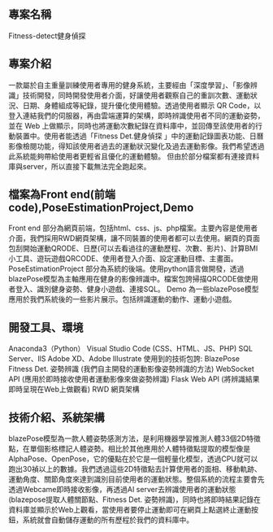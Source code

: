 ## 專案名稱 
Fitness-detect健身偵探

## 專案介紹
一款屬於自主重量訓練使用者專用的健身系統，主要經由「深度學習」、「影像辨識」技術開發，同時開發使用者介面，好讓使用者觀察自己的重訓次數、運動狀況、日期、身體組成等紀錄，提升優化使用體驗。透過使用者顯示 QR Code，以登入連結我們的伺服器，再由雲端運算的架構，即時辨識使用者不同的運動姿勢，並在 Web 上做顯示，同時也將運動次數紀錄在資料庫中，並回傳至該使用者的行動裝置中。使用者能透過「Fitness Det.健身偵探 」中的運動記錄圖表功能、日曆影像檢閱功能，得知該使用者過去的運動狀況變化及過去運動影像。我們希望透過此系統能夠帶給使用者更輕省且優化的運動體驗。
但由於部分檔案都有連接資料庫與server，所以直接下載無法完全跑起來。

## 檔案為Front end(前端code),PoseEstimationProject,Demo
Front end 部分為網頁前端，包括html、css、js、php檔案。主要內容是使用者介面，我們採用RWD網頁架構，讓不同裝置的使用者都可以去使用。網頁的頁面包刮開始運動QRODE、日歷(可以去看過往的運動歷程、次數、影片)、計算BMI小工具、遊玩遊戲QRCODE、使用者登入介面、設定運動目標、主畫面。
PoseEstimationProject 部分為系統的後端。使用python語言做開發，透過blazePose模型為主軸應用在健身的影像辨識中。檔案包誇掃描QRCODE做使用者登入、識別健身姿勢、健身小遊戲、連接SQL。
Demo 為一些blazePose模型應用於我們系統後的一些影片展示。包括辨識運動的動作、運動小遊戲。

## 開發工具、環境
Anaconda3（Python）
Visual Studio Code (CSS、HTML、JS、PHP)
SQL Server、llS
Adobe XD、Adobe Illustrate
使用到的技術包誇:
BlazePose
Fitness Det. 姿勢辨識 (我們自主開發的運動影像姿勢辨識的方法)
WebSocket API (應用於即時接收使用者運動影像來做姿勢辨識)
Flask Web API (將辨識結果即時呈現在Web上做觀看)
RWD 網頁架構


## 技術介紹、系統架構
blazePose模型為一款人體姿勢感測方法，是利用機器學習推測人體33個2D特徵點，在單個影格標記人體姿勢。相比於其他應用於人體特徵點提取的模型像是AlphaPose、OpenPose，它的優點在於它是一個輕量化模型，透過CPU就可以跑出30禎以上的數據。我們透過這些2D特徵點去計算使用者的面相、移動軌跡、運動角度、關節角度來達到識別目前使用者的運動狀態。整個系統的流程主要會先透過Webcame即時接收影像，再透過AI server去辨識使用者的運動狀態(blazepose提取人體關節點、Fitness Det. 姿勢辨識)，同時也將即時結果記錄在資料庫並顯示於Web上觀看，當使用者要停止運動即可在網頁上點選終止運動按鈕，系統就會自動儲存運動的所有歷程於我們的資料庫中。








